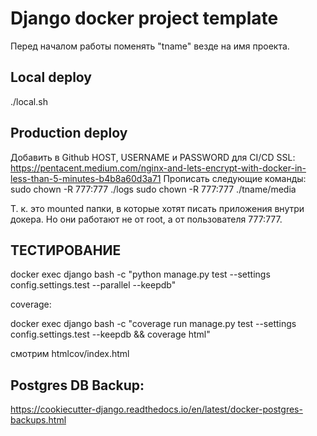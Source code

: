 # Django docker project template
Перед началом работы поменять "tname" везде на имя проекта.

## Local deploy
./local.sh

## Production deploy
Добавить в Github HOST, USERNAME и PASSWORD для CI/CD
SSL:
https://pentacent.medium.com/nginx-and-lets-encrypt-with-docker-in-less-than-5-minutes-b4b8a60d3a71
Прописать следующие команды:
sudo chown -R 777:777 ./logs
sudo chown -R 777:777 ./tname/media

Т. к. это mounted папки, в которые хотят писать приложения внутри докера.
Но они работают не от root, а от пользователя 777:777.

## ТЕСТИРОВАНИЕ

docker exec django bash -c "python manage.py test --settings config.settings.test --parallel --keepdb"

coverage: 

docker exec django bash -c "coverage run manage.py test --settings config.settings.test --keepdb && coverage html"

смотрим htmlcov/index.html


## Postgres DB Backup:
https://cookiecutter-django.readthedocs.io/en/latest/docker-postgres-backups.html

